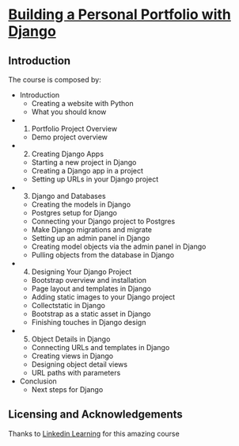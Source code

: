 # [Building a Personal Portfolio with Django](https://www.linkedin.com/learning/building-a-personal-portfolio-with-django)

## Introduction

The course is composed by:

- Introduction
  - Creating a website with Python
  - What you should know
- 1. Portfolio Project Overview
  - Demo project overview
- 2. Creating Django Apps
  - Starting a new project in Django
  - Creating a Django app in a project
  - Setting up URLs in your Django project
- 3. Django and Databases
  - Creating the models in Django
  - Postgres setup for Django
  - Connecting your Django project to Postgres
  - Make Django migrations and migrate
  - Setting up an admin panel in Django
  - Creating model objects via the admin panel in Django
  - Pulling objects from the database in Django
- 4. Designing Your Django Project
  - Bootstrap overview and installation
  - Page layout and templates in Django
  - Adding static images to your Django project
  - Collectstatic in Django
  - Bootstrap as a static asset in Django
  - Finishing touches in Django design
- 5. Object Details in Django
  - Connecting URLs and templates in Django
  - Creating views in Django
  - Designing object detail views
  - URL paths with parameters
- Conclusion
  - Next steps for Django

## Licensing and Acknowledgements

Thanks to [Linkedin Learning](https://www.linkedin.com/learning/) for this amazing course
